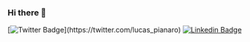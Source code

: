 ### Hi there 👋



[![Twitter Badge](https://img.shields.io/badge/-Twitter-1ca0f1?style=flat-square&labelColor=1ca0f1&logo=twitter&logoColor=white&link=https://twitter.com/felipefialho_)](https://twitter.com/lucas_pianaro)
[![Linkedin Badge](https://img.shields.io/badge/-LinkedIn-blue?style=flat-square&logo=Linkedin&logoColor=white&link=https://linkedin.com/in/lucas-aurélio-pianaro-ab88091b3)](linkedin.com/in/lucas-aurélio-pianaro-ab88091b3)


